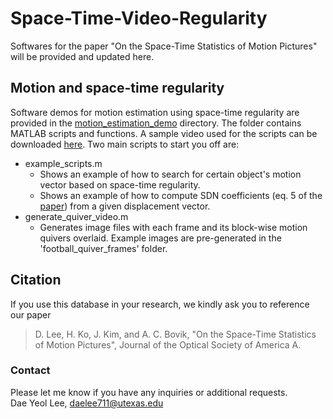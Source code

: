 # Space-Time-Video-Regularity
Softwares for the paper "On the Space-Time Statistics of Motion Pictures" will be provided and updated here.

## Motion and space-time regularity
Software demos for motion estimation using space-time regularity are provided in the [motion_estimation_demo](/motion_estimation_demo) directory. The folder contains MATLAB scripts and functions. A sample video used for the scripts can be downloaded [here](https://utexas.box.com/shared/static/b21jy5y92oknewmcq0p0wqdgyv7qmbe6.yuv). Two main scripts to start you off are:  
* example_scripts.m  
  - Shows an example of  how to search for certain object's motion vector based on space-time regularity. 
  - Shows an example of how to compute SDN coefficients (eq. 5 of the [paper](https://arxiv.org/ftp/arxiv/papers/2101/2101.12516.pdf)) from a given displacement vector.   
* generate_quiver_video.m  
  - Generates image files with each frame and its block-wise motion quivers overlaid. Example images are pre-generated in the 'football_quiver_frames' folder.
  
## Citation
If you use this database in your research, we kindly ask you to reference our paper

>D. Lee, H. Ko, J. Kim, and A. C. Bovik, "On the Space-Time Statistics of Motion Pictures", Journal of the Optical Society of America A. 


### Contact
Please let me know if you have any inquiries or additional requests.   
Dae Yeol Lee, daelee711@utexas.edu